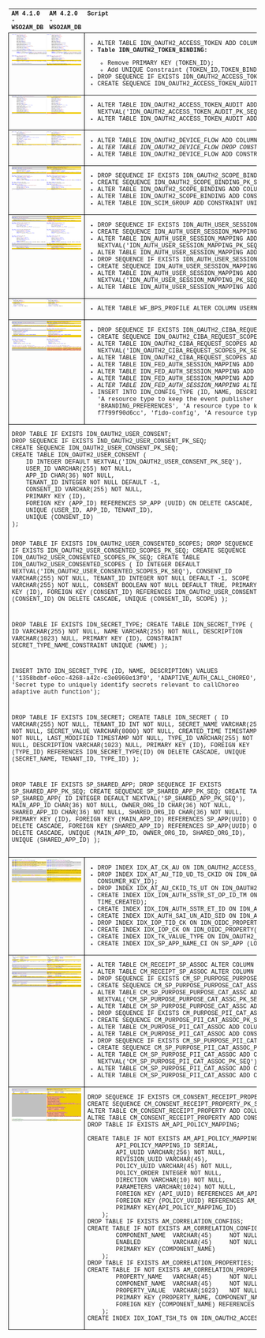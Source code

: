 <!DOCTYPE html>
<html>
<head>
<title>WSO2 APIM 4.1.0 to 4.2.0 PostGres DB Comparison</title>
<meta name="description" content="WSO2 APIM 4.1.0 to 4.2.0 PostGres DB Comparison for version upgrade">
<style type="text/css">
table {
table-layout: fixed;
width: 100%;
text-align: left;
vertical-align: top;
font-family: Courier New;
font-size: 12px;
}
tr,th,td { 
text-align: left;
vertical-align: top;
font-family: Courier New;
font-size: 12px;
}
td { 
border: 1px solid black;
display: table-cell;
word-wrap: break-word;
white-space: wrap;
}
pre { 
font-family: Courier New;
font-size: 12px;
}
img { 
width: 100%;
}
</style>
</head>
	<body>
	<table>
		<tr>
			<th>AM 4.1.0 - WSO2AM_DB</th>
			<th>AM 4.2.0 - WSO2AM_DB</th>
			<th>Script</th>
		</tr>
		<!-- Screenshot 01 -->
		<tr>
			<td colspan="2">
				<img src="img/410to420_01.png">
			</td>
			<td>
				<ul>
					<li>ALTER TABLE IDN_OAUTH2_ACCESS_TOKEN ADD COLUMN CONSENTED_TOKEN VARCHAR(6);</li>
					<li><b>Table IDN_OAUTH2_TOKEN_BINDING:</b></li>
					<ul><li>Remove PRIMARY KEY (TOKEN_ID);
					<li>Add UNIQUE Constraint (TOKEN_ID,TOKEN_BINDING_TYPE,TOKEN_BINDING_VALUE);</li>
					</ul>
					<li>DROP SEQUENCE IF EXISTS IDN_OAUTH2_ACCESS_TOKEN_AUDIT_PK_SEQ;</li>
					<li>CREATE SEQUENCE IDN_OAUTH2_ACCESS_TOKEN_AUDIT_PK_SEQ;</li>
				</ul>
			</td>
		</tr>
		<!-- Screenshot 02 -->
		<tr>
			<td colspan="2">
				<img src="img/410to420_02.png">
			</td>
			<td>
				<ul>
					<li>ALTER TABLE IDN_OAUTH2_ACCESS_TOKEN_AUDIT ADD COLUMN ID INTEGER DEFAULT NEXTVAL('IDN_OAUTH2_ACCESS_TOKEN_AUDIT_PK_SEQ');</li>
					<li>ALTER TABLE IDN_OAUTH2_ACCESS_TOKEN_AUDIT ADD CONSTRAINT PRIMARY KEY(ID);</li>
				</ul>
			</td>
		</tr>
		<!-- Screenshot 03 -->
		<tr>
			<td colspan="2">
				<img src="img/410to420_03.png">
			</td>
			<td>
				<ul>
					<li>ALTER TABLE IDN_OAUTH2_DEVICE_FLOW ADD COLUMN QUANTIFIER INTEGER NOT NULL DEFAULT 0;</li>
					<li><i>ALTER TABLE IDN_OAUTH2_DEVICE_FLOW DROP CONSTRAINT UNIQUE (USER_CODE);</i></li>
					<li>ALTER TABLE IDN_OAUTH2_DEVICE_FLOW ADD CONSTRAINT USRCDE_QNTFR_CONSTRAINT UNIQUE (USER_CODE, QUANTIFIER);</li>
				</ul>
			</td>
		</tr>
		<!-- Screenshot 04 -->
		<tr>
			<td colspan="2">
				<img src="img/410to420_04.png">
			</td>
			<td>
				<ul>
					<li>DROP SEQUENCE IF EXISTS IDN_OAUTH2_SCOPE_BINDING_PK_SEQ;</li>
					<li>CREATE SEQUENCE IDN_OAUTH2_SCOPE_BINDING_PK_SEQ;</li>
					<li>ALTER TABLE IDN_OAUTH2_SCOPE_BINDING ADD COLUMN ID INTEGER DEFAULT NEXTVAL('IDN_OAUTH2_SCOPE_BINDING_PK_SEQ');</li>
					<li>ALTER TABLE IDN_OAUTH2_SCOPE_BINDING ADD CONSTRAINT PRIMARY KEY(ID);</li>
					<li>ALTER TABLE IDN_SCIM_GROUP ADD CONSTRAINT UNIQUE(TENANT_ID, ROLE_NAME, ATTR_NAME);</li>
				</ul>
			</td>
		</tr>
		<!-- Screenshot 05 -->
		<tr>
			<td colspan="2">
				<img src="img/410to420_05.png">
			</td>
			<td>
				<ul>
					<li>DROP SEQUENCE IF EXISTS IDN_AUTH_USER_SESSION_MAPPING_PK_SEQ;</li>
					<li>CREATE SEQUENCE IDN_AUTH_USER_SESSION_MAPPING_PK_SEQ;</li>
					<li>ALTER TABLE IDN_AUTH_USER_SESSION_MAPPING ADD COLUMN ID INTEGER DEFAULT NEXTVAL('IDN_AUTH_USER_SESSION_MAPPING_PK_SEQ');</li>
					<li>ALTER TABLE IDN_AUTH_USER_SESSION_MAPPING ADD CONSTRAINT PRIMARY KEY(ID);</li>
					<li>DROP SEQUENCE IF EXISTS IDN_AUTH_USER_SESSION_MAPPING_PK_SEQ;</li>
					<li>CREATE SEQUENCE IDN_AUTH_USER_SESSION_MAPPING_PK_SEQ;</li>
					<li>ALTER TABLE IDN_AUTH_USER_SESSION_MAPPING ADD COLUMN ID INTEGER DEFAULT NEXTVAL('IDN_AUTH_USER_SESSION_MAPPING_PK_SEQ');</li>
					<li>ALTER TABLE IDN_AUTH_USER_SESSION_MAPPING ADD CONSTRAINT PRIMARY KEY (ID);</li>
				</ul>
			</td>
		</tr>
		<!-- Screenshot 06 -->
		<tr>
			<td colspan="2">
				<img src="img/410to420_06.png">
			</td>
			<td>
				<ul>
					<li>ALTER TABLE WF_BPS_PROFILE ALTER COLUMN USERNAME TYPE VARCHAR(100);</li>
				</ul>
			</td>
		</tr>
		<!-- Screenshot 07 -->
		<tr>
			<td colspan="2">
				<img src="img/410to420_07.png">
			</td>
			<td>
				<ul>
					<li>DROP SEQUENCE IF EXISTS IDN_OAUTH2_CIBA_REQUEST_SCOPES_PK_SEQ;</li>
					<li>CREATE SEQUENCE IDN_OAUTH2_CIBA_REQUEST_SCOPES_PK_SEQ;</li>
					<li>ALTER TABLE IDN_OAUTH2_CIBA_REQUEST_SCOPES ADD COLUMN ID INTEGER DEFAULT NEXTVAL('IDN_OAUTH2_CIBA_REQUEST_SCOPES_PK_SEQ');</li>
					<li>ALTER TABLE IDN_OAUTH2_CIBA_REQUEST_SCOPES ADD CONSTRAINT PRIMARY KEY (ID);</li>
					<li>ALTER TABLE IDN_FED_AUTH_SESSION_MAPPING ADD COLUMN ID SERIAL;</li>
					<li>ALTER TABLE IDN_FED_AUTH_SESSION_MAPPING ADD COLUMN TENANT_ID INTEGER NOT NULL DEFAULT 0;</li>
					<li>ALTER TABLE IDN_FED_AUTH_SESSION_MAPPING ADD CONSTRAINT UNIQUE (IDP_SESSION_ID, TENANT_ID);</li>
					<li><i>ALTER TABLE IDN_FED_AUTH_SESSION_MAPPING ALTER CONSTRAINT PRIMARY KEY (ID);</i></li>
					<li>INSERT INTO IDN_CONFIG_TYPE (ID, NAME, DESCRIPTION) VALUES
					('669b99ca-cdb0-44a6-8cae-babed3b585df', 'Publisher', 'A resource type to keep the event publisher configurations'),
					('73f6d9ca-62f4-4566-bab9-2a930ae51ba8', 'BRANDING_PREFERENCES', 'A resource type to keep the tenant branding preferences'),
					('899c69b2-8bf7-46b5-9666-f7f99f90d6cc', 'fido-config', 'A resource type to store FIDO authenticator related preferences');</li>
				</ul>
			</td>
		</tr>
		<tr>
			<td colspan="3">
<pre>
DROP TABLE IF EXISTS IDN_OAUTH2_USER_CONSENT;
DROP SEQUENCE IF EXISTS IND_OAUTH2_USER_CONSENT_PK_SEQ;
CREATE SEQUENCE IDN_OAUTH2_USER_CONSENT_PK_SEQ;
CREATE TABLE IDN_OAUTH2_USER_CONSENT (
	ID INTEGER DEFAULT NEXTVAL('IDN_OAUTH2_USER_CONSENT_PK_SEQ'),
	USER_ID VARCHAR(255) NOT NULL,
	APP_ID CHAR(36) NOT NULL,
	TENANT_ID INTEGER NOT NULL DEFAULT -1,
	CONSENT_ID VARCHAR(255) NOT NULL,
	PRIMARY KEY (ID),
	FOREIGN KEY (APP_ID) REFERENCES SP_APP (UUID) ON DELETE CASCADE,
	UNIQUE (USER_ID, APP_ID, TENANT_ID),
	UNIQUE (CONSENT_ID)
);

DROP TABLE IF EXISTS IDN_OAUTH2_USER_CONSENTED_SCOPES;
DROP SEQUENCE IF EXISTS IDN_OAUTH2_USER_CONSENTED_SCOPES_PK_SEQ;
CREATE SEQUENCE IDN_OAUTH2_USER_CONSENTED_SCOPES_PK_SEQ;
CREATE TABLE IDN_OAUTH2_USER_CONSENTED_SCOPES (
	ID INTEGER DEFAULT NEXTVAL('IDN_OAUTH2_USER_CONSENTED_SCOPES_PK_SEQ'),
	CONSENT_ID VARCHAR(255) NOT NULL,
	TENANT_ID INTEGER NOT NULL DEFAULT -1,
	SCOPE VARCHAR(255) NOT NULL,
	CONSENT BOOLEAN NOT NULL DEFAULT TRUE,
	PRIMARY KEY (ID),
	FOREIGN KEY (CONSENT_ID) REFERENCES IDN_OAUTH2_USER_CONSENT (CONSENT_ID) ON DELETE CASCADE,
	UNIQUE (CONSENT_ID, SCOPE)
);

DROP TABLE IF EXISTS IDN_SECRET_TYPE;
CREATE TABLE IDN_SECRET_TYPE (
	ID VARCHAR(255) NOT NULL,
	NAME VARCHAR(255) NOT NULL,
	DESCRIPTION VARCHAR(1023) NULL,
	PRIMARY KEY (ID),
	CONSTRAINT SECRET_TYPE_NAME_CONSTRAINT UNIQUE (NAME)
);

INSERT INTO IDN_SECRET_TYPE (ID, NAME, DESCRIPTION) VALUES
('1358bdbf-e0cc-4268-a42c-c3e0960e13f0', 'ADAPTIVE_AUTH_CALL_CHOREO', 'Secret type to uniquely identify secrets relevant to callChoreo adaptive auth function');

DROP TABLE IF EXISTS IDN_SECRET;
CREATE TABLE IDN_SECRET (
	ID VARCHAR(255) NOT NULL,
	TENANT_ID INT NOT NULL,
	SECRET_NAME VARCHAR(255) NOT NULL,
	SECRET_VALUE VARCHAR(8000) NOT NULL,
	CREATED_TIME TIMESTAMP NOT NULL,
	LAST_MODIFIED TIMESTAMP NOT NULL,
	TYPE_ID VARCHAR(255) NOT NULL,
	DESCRIPTION VARCHAR(1023) NULL,
	PRIMARY KEY (ID),
	FOREIGN KEY (TYPE_ID) REFERENCES IDN_SECRET_TYPE(ID) ON DELETE CASCADE,
	UNIQUE (SECRET_NAME, TENANT_ID, TYPE_ID)
);

DROP TABLE IF EXISTS SP_SHARED_APP;
DROP SEQUENCE IF EXISTS SP_SHARED_APP_PK_SEQ;
CREATE SEQUENCE SP_SHARED_APP_PK_SEQ;
CREATE TABLE SP_SHARED_APP(
	ID INTEGER DEFAULT NEXTVAL('SP_SHARED_APP_PK_SEQ'),
	MAIN_APP_ID CHAR(36) NOT NULL,
	OWNER_ORG_ID CHAR(36) NOT NULL,
	SHARED_APP_ID CHAR(36) NOT NULL,
	SHARED_ORG_ID CHAR(36) NOT NULL,
	PRIMARY KEY (ID),
	FOREIGN KEY (MAIN_APP_ID) REFERENCES SP_APP(UUID) ON DELETE CASCADE,
	FOREIGN KEY (SHARED_APP_ID) REFERENCES SP_APP(UUID) ON DELETE CASCADE,
	UNIQUE (MAIN_APP_ID, OWNER_ORG_ID, SHARED_ORG_ID),
	UNIQUE (SHARED_APP_ID)
);
</pre>
			</td>
		</tr>
		<!-- Screenshot 08 -->
		<tr>
			<td colspan="2">
				<img src="img/410to420_08.png">
			</td>
			<td>
				<ul>
					<li>DROP INDEX IDX_AT_CK_AU ON IDN_OAUTH2_ACCESS_TOKEN(CONSUMER_KEY_ID, AUTHZ_USER, TOKEN_STATE, USER_TYPE);</li>
					<li>DROP INDEX IDX_AT_AU_TID_UD_TS_CKID ON IDN_OAUTH2_ACCESS_TOKEN(AUTHZ_USER, TENANT_ID, USER_DOMAIN, TOKEN_STATE, CONSUMER_KEY_ID);</li>
					<li>DROP INDEX IDX_AT_AU_CKID_TS_UT ON IDN_OAUTH2_ACCESS_TOKEN(AUTHZ_USER, CONSUMER_KEY_ID, TOKEN_STATE, USER_TYPE);</li>
					<li>CREATE INDEX IDX_IDN_AUTH_SSTR_ST_OP_ID_TM ON IDN_AUTH_SESSION_STORE (OPERATION, SESSION_TYPE, SESSION_ID, TIME_CREATED);</li>
					<li>CREATE INDEX IDX_IDN_AUTH_SSTR_ET_ID ON IDN_AUTH_SESSION_STORE (EXPIRY_TIME, SESSION_ID);</li>
					<li>CREATE INDEX IDX_AUTH_SAI_UN_AID_SID ON IDN_AUTH_SESSION_APP_INFO (APP_ID, LOWER(SUBJECT), SESSION_ID);</li>
					<li>DROP INDEX IDX_IOP_TID_CK ON IDN_OIDC_PROPERTY(TENANT_ID,CONSUMER_KEY);</li>
					<li>CREATE INDEX IDX_IOP_CK ON IDN_OIDC_PROPERTY(CONSUMER_KEY);</li>
					<li>CREATE INDEX IDX_TK_VALUE_TYPE ON IDN_OAUTH2_TOKEN_BINDING (TOKEN_BINDING_VALUE, TOKEN_BINDING_TYPE);</li>
					<li>CREATE INDEX IDX_SP_APP_NAME_CI ON SP_APP (LOWER(APP_NAME));</li>
				</ul>
			</td>
		</tr>
		<!-- Screenshot 09 -->
		<tr>
			<td colspan="2">
				<img src="img/410to420_09.png">
			</td>
			<td>
				<ul>
					<li>ALTER TABLE CM_RECEIPT_SP_ASSOC ALTER COLUMN ID INTEGER DEFAULT NEXTVAL('CM_RECEIPT_SP_ASSOC_PK_SEQ');</li>
					<li>ALTER TABLE CM_RECEIPT_SP_ASSOC ALTER COLUMN SP_DESCRIPTION VARCHAR(1024);</li>
					<li>DROP SEQUENCE IF EXISTS CM_SP_PURPOSE_PURPOSE_CAT_ASSC_PK_SEQ;</li>
					<li>CREATE SEQUENCE CM_SP_PURPOSE_PURPOSE_CAT_ASSC_PK_SEQ;</li>
					<li>ALTER TABLE CM_SP_PURPOSE_PURPOSE_CAT_ASSC ADD COLUMN ID INTEGER DEFAULT NEXTVAL('CM_SP_PURPOSE_PURPOSE_CAT_ASSC_PK_SEQ');</li>
					<li>ALTER TABLE CM_SP_PURPOSE_PURPOSE_CAT_ASSC ADD CONSTRAINT PRIMARY KEY (ID);</li>
					<li>DROP SEQUENCE IF EXISTS CM_PURPOSE_PII_CAT_ASSOC_PK_SEQ;</li>
					<li>CREATE SEQUENCE CM_PURPOSE_PII_CAT_ASSOC_PK_SEQ;</li>
					<li>ALTER TABLE CM_PURPOSE_PII_CAT_ASSOC ADD COLUMN ID INTEGER DEFAULT NEXTVAL('CM_PURPOSE_PII_CAT_ASSOC_PK_SEQ');</li>
					<li>ALTER TABLE CM_PURPOSE_PII_CAT_ASSOC ADD CONSTRAINT PRIMARY KEY (ID);</li>
					<li>DROP SEQUENCE IF EXISTS CM_SP_PURPOSE_PII_CAT_ASSOC_PK_SEQ;</li>
					<li>CREATE SEQUENCE CM_SP_PURPOSE_PII_CAT_ASSOC_PK_SEQ;</li>
					<li>ALTER TABLE CM_SP_PURPOSE_PII_CAT_ASSOC ADD COLUMN ID INTEGER DEFAULT NEXTVAL('CM_SP_PURPOSE_PII_CAT_ASSOC_PK_SEQ');</li>
					<li>ALTER TABLE CM_SP_PURPOSE_PII_CAT_ASSOC ADD COLUMN IS_CONSENTED BOOLEAN DEFAULT TRUE;</li>
					<li>ALTER TABLE CM_SP_PURPOSE_PII_CAT_ASSOC ADD CONSTRAINT PRIMARY KEY (ID);</li>
				</ul>
			</td>
		</tr>
		<!-- Screenshot 10 -->
		<tr>
			<td colspan="2">
				<img src="img/410to420_10.png">
			</td>
			<td>
<pre>
DROP SEQUENCE IF EXISTS CM_CONSENT_RECEIPT_PROPERTY_PK_SEQ;
CREATE SEQUENCE CM_CONSENT_RECEIPT_PROPERTY_PK_SEQ;
ALTER TABLE CM_CONSENT_RECEIPT_PROPERTY ADD COLUMN ID INTEGER DEFAULT NEXTVAL('CM_CONSENT_RECEIPT_PROPERTY_PK_SEQ');
ALTRE TABLE CM_CONSENT_RECEIPT_PROPERTY ADD CONSTRAINT PRIMARY KEY (ID);
DROP TABLE IF EXISTS AM_API_POLICY_MAPPING;

CREATE TABLE IF NOT EXISTS AM_API_POLICY_MAPPING (
		API_POLICY_MAPPING_ID SERIAL,
		API_UUID VARCHAR(256) NOT NULL,
		REVISION_UUID VARCHAR(45),
		POLICY_UUID VARCHAR(45) NOT NULL,
		POLICY_ORDER INTEGER NOT NULL,
		DIRECTION VARCHAR(10) NOT NULL,
		PARAMETERS VARCHAR(1024) NOT NULL,
		FOREIGN KEY (API_UUID) REFERENCES AM_API(API_UUID) ON DELETE CASCADE,
		FOREIGN KEY (POLICY_UUID) REFERENCES AM_OPERATION_POLICY(POLICY_UUID) ON DELETE CASCADE,
		PRIMARY KEY(API_POLICY_MAPPING_ID)
	);
DROP TABLE IF EXISTS AM_CORRELATION_CONFIGS;
CREATE TABLE IF NOT EXISTS AM_CORRELATION_CONFIGS (
		COMPONENT_NAME  VARCHAR(45)     NOT NULL,
		ENABLED         VARCHAR(45)     NOT NULL,
		PRIMARY KEY (COMPONENT_NAME)
	);
DROP TABLE IF EXISTS AM_CORRELATION_PROPERTIES;
CREATE TABLE IF NOT EXISTS AM_CORRELATION_PROPERTIES(
		PROPERTY_NAME   VARCHAR(45)     NOT NULL,
		COMPONENT_NAME  VARCHAR(45)     NOT NULL,
		PROPERTY_VALUE  VARCHAR(1023)   NOT NULL,
		PRIMARY KEY (PROPERTY_NAME, COMPONENT_NAME),
		FOREIGN KEY (COMPONENT_NAME) REFERENCES AM_CORRELATION_CONFIGS(COMPONENT_NAME) ON DELETE CASCADE
	);
CREATE INDEX IDX_IOAT_TSH_TS ON IDN_OAUTH2_ACCESS_TOKEN(TOKEN_SCOPE_HASH,TOKEN_STATE);
</pre>
</td>
</tr>
</table>
</body>
</html>